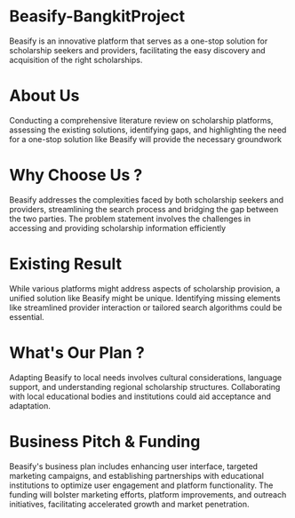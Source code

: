 # Beasify-BangkitProject
Beasify is an innovative platform that serves as a one-stop solution for scholarship seekers and providers, facilitating the easy discovery and acquisition of the right scholarships.
# About Us
Conducting a comprehensive literature review on scholarship platforms, assessing the existing solutions, identifying gaps, and highlighting the need for a one-stop solution like Beasify will provide the necessary groundwork
# Why Choose Us ?
Beasify addresses the complexities faced by both scholarship seekers and providers, streamlining the search process and bridging the gap between the two parties. The problem statement involves the challenges in accessing and providing scholarship information efficiently
# Existing Result
While various platforms might address aspects of scholarship provision, a unified solution like Beasify might be unique. Identifying missing elements like streamlined provider interaction or tailored search algorithms could be essential.
# What's Our Plan ?
Adapting Beasify to local needs involves cultural considerations, language support, and understanding regional scholarship structures. Collaborating with local educational bodies and institutions could aid acceptance and adaptation.
# Business Pitch & Funding
Beasify's business plan includes enhancing user interface, targeted marketing campaigns, and establishing partnerships with educational institutions to optimize user engagement and platform functionality. The funding will bolster marketing efforts, platform improvements, and outreach initiatives, facilitating accelerated growth and market penetration.

